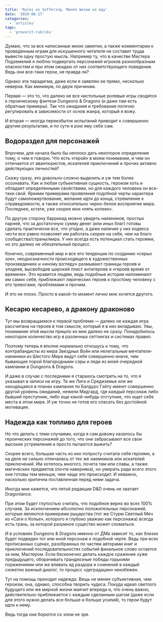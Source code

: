 ```yaml
---
title: 'Rules as Suffering. Меняя жизни на еду'
date: '2019-06-17'
categories:
  - 'articles'
tags:
  - 'proverit-rubriku'
---
```


Думаю, что за все написанные мною заметки, а также комментарии к проведенным играм для искушенного читателя не составит труда вывести одну простую мысль. Например ту, что в качестве Мастера Подземелий я люблю подвергать персонажей игроков разнообразным опасностям и при этом ожидаю от них соответствующего поведения. Ведь они все-таки герои, не правда ли?

Однако эта парадигма, даже если я заявляю ее прямо, несколько неверна. Как минимум, по двум причинам.

Первая — это то, что далеко не все настольные ролевые игры сводятся к героическому фэнтези Dungeons & Dragons (и даже там есть обратные примеры). Так что ожидания и требования логично регулировать в зависимости от основ жанра, который я вожу.

И вторая — иногда переизбыток испытаний приводит к совершенно другим результатам, и по сути я рою яму себе сам.

## Водораздел для персонажей

Впрочем, для начала было бы неплохо дать некоторое определение тому, о чем я говорю. Что есть «герой» в моем понимании, и чем он отличается от авантюристов, искателей приключений и прочих активно действующих личностей?

Скажу сразу, это довольно сложно выделить и уж тем более осознавать. Как и любая субъективная сущность, героизм хоть и обладает определенными свойствами, но для каждого человека он все-таки свой. Яркими примерами проявления подобной черты характера будут самопожертвование, желание идти до конца, стремление к справедливости, а также относительно черно-белое восприятие мира. Последнее, кстати, уже скорее мои «пять копеек».

По другую сторону баррикад можно увидеть наемников, простых парней, что за достаточную сумму денег (или иных благ) готовы сделать практически все, что угодно, а даже наличие у них кодекса чести все равно позволяет им работать скорее на себя, чем на благо сообщества/страны/мира. У них всегда есть потенциал стать героями, но это далеко не обязательный процесс.

Конечно, современный мир и все его тенденции по созданию «серых зон», неоднозначности происходящего в художественных произведениях и «иному взгляду» размывают границы героев и злодеев, высвободив широкий пласт антигероев и «героев время от времени». Это нравится людям, ведь подобные истории напоминают им самих себя, приближают лирических героев к простому человеку с его тревогами, проблемами и прочим.

И это не плохо. Просто в какой-то момент лично мне хочется другого.

## Кесарю кесарево, а дракону драконово

Тут мы возвращаемся к первой проблеме — далеко не каждая игра рассчитана на героев в том смысле, который я в них вкладываю. Увы, понимание этой мысли пришло ко мне далеко не сразу. Понадобилось некоторое количество игр в различных сеттингах и системах правил.

Поэтому теперь я вполне нормально отношусь к тому, что контрабандисты из мира Звездных Войн или нелегальные мечтатели-наемники из Шестого Мира ведут себя совершенно иначе, чем бывающие порой благородными сэры и леди из моей очередной кампании в Dungeons & Dragons.

И даже в случае с последними я стараюсь смотреть на то, что я указывал в записи на игру. Те же Лига и Средиземье или же находящаяся в планах кампания по Балдурс Гэйту имеют совершенно другой уровень ожиданий, нежели Мидгард, где каждый персонаж либо бывший преступник, либо еще какой-нибудь отступник, что ищет себе места в этом мире. И уж точно не готов его спасать без достойной мотивации.

## Надежда как топливо для героев

Но что делать с теми случаями, когда я сам довожу казалось бы героических персонажей до того, что они забрасывают все свои высокие устремления и просто пытаются выжить?

Скорее всего, большая часть из них попросту считала себя героями, а на деле не сильно отличалась от тех же наемников или искателей приключений. Им хотелось многого, почета там или славы, а также магических предметов (почти наверняка), но умирать ради всего этого они готовы тем меньше, чем чаще это происходит. И неважно, насколько критична поставленная перед ними задача.

Иногда мне кажется, что пятой редакции D&D очень не хватает Dragonlance.

При этом будет глупостью считать, что подобное верно во всех 100% случаев. За исключением абсолютно положительных персонажей, которые являются примерами рыцарства (тот же Стурм Светлый Меч из «Саги о Копье», которого я глубоко уважаю как персонажа) всегда есть грань, за которой разумное существо может сломаться.

И в условиях Dungeons & Dragons именно от ДМа зависит то, как близко будет подведен тот или иной персонаж к подобной черте. Ведь при всех прописанных сценах, разобранных по частям авторами книг и приключений последовательностях событий финальное слово остается за ним, Мастером. Если бесконечно делать каждое сражение хуже предыдущего, оборачивать грандиозные победы горькими поражениями или же вливать яд раздора и сомнений в каждый сюжетно важный диалог, то процесс «деградации» неизбежен.

Тут на помощь приходит надежда. Вещь не менее субъективная, чем героизм, она, однако, способна творить чудеса. Покуда идеал светлого будущего или же мирной жизни маячит впереди и, что очень важно, действительно приближается с каждым сделанным шагом (даже если для этого нужно делать все больше и больше усилий), то герои будут идти к нему.

Ведь тогда они борются со злом не зря.
